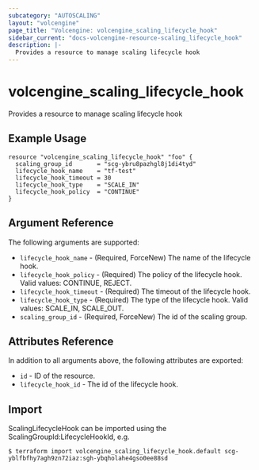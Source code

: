 ```yaml
---
subcategory: "AUTOSCALING"
layout: "volcengine"
page_title: "Volcengine: volcengine_scaling_lifecycle_hook"
sidebar_current: "docs-volcengine-resource-scaling_lifecycle_hook"
description: |-
  Provides a resource to manage scaling lifecycle hook
---
```

# volcengine_scaling_lifecycle_hook
Provides a resource to manage scaling lifecycle hook
## Example Usage
```hcl
resource "volcengine_scaling_lifecycle_hook" "foo" {
  scaling_group_id       = "scg-ybru8pazhgl8j1di4tyd"
  lifecycle_hook_name    = "tf-test"
  lifecycle_hook_timeout = 30
  lifecycle_hook_type    = "SCALE_IN"
  lifecycle_hook_policy  = "CONTINUE"
}
```
## Argument Reference
The following arguments are supported:
* `lifecycle_hook_name` - (Required, ForceNew) The name of the lifecycle hook.
* `lifecycle_hook_policy` - (Required) The policy of the lifecycle hook. Valid values: CONTINUE, REJECT.
* `lifecycle_hook_timeout` - (Required) The timeout of the lifecycle hook.
* `lifecycle_hook_type` - (Required) The type of the lifecycle hook. Valid values: SCALE_IN, SCALE_OUT.
* `scaling_group_id` - (Required, ForceNew) The id of the scaling group.

## Attributes Reference
In addition to all arguments above, the following attributes are exported:
* `id` - ID of the resource.
* `lifecycle_hook_id` - The id of the lifecycle hook.


## Import
ScalingLifecycleHook can be imported using the ScalingGroupId:LifecycleHookId, e.g.
```
$ terraform import volcengine_scaling_lifecycle_hook.default scg-yblfbfhy7agh9zn72iaz:sgh-ybqholahe4gso0ee88sd
```

